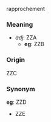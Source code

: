 rapprochement
### Meaning
+ _adj_: ZZA
    + __eg__: ZZB

### Origin

ZZC

### Synonym

__eg__: ZZD

+ ZZE


